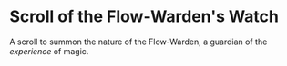 # Scroll of the Flow-Warden's Watch

A scroll to summon the nature of the Flow-Warden, a guardian of the *experience* of magic.
